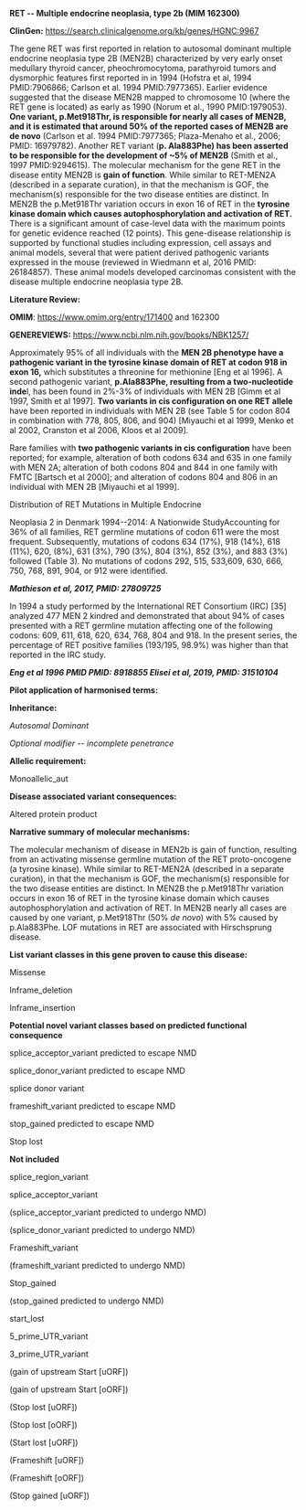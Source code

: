 **RET -- Multiple endocrine neoplasia, type 2b (MIM
162300)**

**ClinGen:** https://search.clinicalgenome.org/kb/genes/HGNC:9967

The gene RET was first reported in relation to autosomal dominant
multiple endocrine neoplasia type 2B (MEN2B) characterized by very early
onset medullary thyroid cancer, pheochromocytoma, parathyroid tumors and
dysmorphic features first reported in in 1994 (Hofstra et al, 1994
PMID:7906866; Carlson et al. 1994 PMID:7977365). Earlier evidence
suggested that the disease MEN2B mapped to chromosome 10 (where the RET
gene is located) as early as 1990 (Norum et al., 1990 PMID:1979053).
**One variant, p.Met918Thr, is responsible for nearly all cases of
MEN2B, and it is estimated that around 50% of the reported cases of
MEN2B are de novo** (Carlson et al. 1994 PMID:7977365; Plaza-Menaho et
al., 2006; PMID: 16979782). Another RET variant (**p. Ala883Phe) has
been asserted to be responsible for the development of \~5% of MEN2B**
(Smith et al., 1997 PMID:9294615). The molecular mechanism for the gene
RET in the disease entity MEN2B is **gain of function**. While similar
to RET-MEN2A (described in a separate curation), in that the mechanism
is GOF, the mechanism(s) responsible for the two disease entities are
distinct. In MEN2B the p.Met918Thr variation occurs in exon 16 of RET in
the **tyrosine kinase domain which causes autophosphorylation and
activation of RET.** There is a significant amount of case-level data
with the maximum points for genetic evidence reached (12 points). This
gene-disease relationship is supported by functional studies including
expression, cell assays and animal models, several that were patient
derived pathogenic variants expressed in the mouse (reviewed in Wiedmann
et al, 2016 PMID: 26184857). These animal models developed carcinomas
consistent with the disease multiple endocrine neoplasia type 2B.

**Literature Review:**

**OMIM**: https://www.omim.org/entry/171400 and 162300

**GENEREVIEWS:** <https://www.ncbi.nlm.nih.gov/books/NBK1257/>

Approximately 95% of all individuals with the **MEN 2B phenotype have a
pathogenic variant in the tyrosine kinase domain of RET at codon 918 in
exon 16,** which substitutes a threonine for methionine \[Eng et al
1996\]. A second pathogenic variant, **p.Ala883Phe, resulting from a
two-nucleotide inde**l, has been found in 2%-3% of individuals with MEN
2B \[Gimm et al 1997, Smith et al 1997\]. **Two variants in cis
configuration on one RET allele** have been reported in individuals with
MEN 2B (see Table 5 for codon 804 in combination with 778, 805, 806, and
904) \[Miyauchi et al 1999, Menko et al 2002, Cranston et al 2006, Kloos
et al 2009\].


Rare families with **two pathogenic variants in cis configuration** have
been reported; for example, alteration of both codons 634 and 635 in one
family with MEN 2A; alteration of both codons 804 and 844 in one family
with FMTC \[Bartsch et al 2000\]; and alteration of codons 804 and 806
in an individual with MEN 2B \[Miyauchi et al 1999\].

Distribution of RET Mutations in Multiple Endocrine

Neoplasia 2 in Denmark 1994--2014: A Nationwide StudyAccounting for 36%
of all families, RET germline mutations of codon 611 were the most
frequent. Subsequently, mutations of codons 634 (17%), 918 (14%), 618
(11%), 620, (8%), 631 (3%), 790 (3%), 804 (3%), 852 (3%), and 883 (3%)
followed (Table 3). No mutations of codons 292, 515, 533,609, 630, 666,
750, 768, 891, 904, or 912 were identified.

***Mathieson et al, 2017, PMID: 27809725***

In 1994 a study performed by the International RET Consortium (IRC)
\[35\] analyzed 477 MEN 2 kindred and demonstrated that about 94% of
cases presented with a RET germline mutation affecting one of the
following codons: 609, 611, 618, 620, 634, 768, 804 and 918. In the
present series, the percentage of RET positive families (193/195, 98.9%)
was higher than that reported in the IRC study.

***Eng et al 1996 PMID PMID: 8918855 Elisei et al, 2019,
PMID: 31510104***

**Pilot application of harmonised terms:**

**Inheritance:**

*Autosomal Dominant*

*Optional modifier -- incomplete penetrance*

**Allelic requirement:**

Monoallelic_aut    

**Disease associated variant consequences:**

Altered protein product

**Narrative summary of molecular mechanisms:**

The molecular mechanism of disease in MEN2b is gain of function,
resulting from an activating missense germline mutation of the RET
proto-oncogene (a tyrosine kinase).  While similar
to RET-MEN2A (described in a separate curation), in that the mechanism
is GOF, the mechanism(s) responsible for the two disease entities are
distinct. In MEN2B the p.Met918Thr variation occurs in exon 16 of RET in
the tyrosine kinase domain which causes autophosphorylation and
activation of RET. In MEN2B nearly all cases are caused
by one variant, p.Met918Thr (50% *de novo*) with 5% caused by
p.Ala883Phe. LOF mutations in RET are associated with
Hirschsprung disease.

**List variant classes in this gene proven to cause this disease:**

Missense

Inframe_deletion

Inframe_insertion

**Potential novel variant classes based on predicted functional
consequence**

splice_acceptor_variant predicted to escape NMD

splice_donor_variant predicted to escape NMD

splice donor variant

frameshift_variant predicted to escape NMD

stop_gained predicted to escape NMD

Stop lost

**Not included**

splice_region_variant

splice_acceptor_variant

(splice_acceptor_variant predicted to undergo NMD)

(splice_donor_variant predicted to undergo NMD)

Frameshift_variant

(frameshift_variant predicted to undergo NMD)

Stop_gained

(stop_gained predicted to undergo NMD)

start_lost

5_prime_UTR_variant

3_prime_UTR_variant

(gain of upstream Start \[uORF\])

(gain of upstream Start \[oORF\])

(Stop lost \[uORF\])

(Stop lost \[oORF\])

(Start lost \[uORF\])

(Frameshift \[uORF\])

(Frameshift \[oORF\])

(Stop gained \[uORF\])
